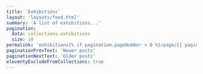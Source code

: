 ```yaml
---
title: 'Exhibitions'
layout: 'layouts/feed.html'
summary: 'A list of exhibitions...'
pagination:
  data: collections.exhibitions
  size: 10
permalink: 'exhibitions{% if pagination.pageNumber > 0 %}/page/{{ pagination.pageNumber }}{% endif %}/index.html'
paginationPrevText: 'Newer posts'
paginationNextText: 'Older posts'
eleventyExcludeFromCollections: true
---
```

